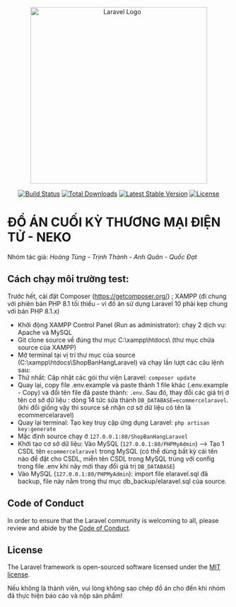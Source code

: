 <p align="center"><a href="https://laravel.com" target="_blank"><img src="https://raw.githubusercontent.com/laravel/art/master/logo-lockup/5%20SVG/2%20CMYK/1%20Full%20Color/laravel-logolockup-cmyk-red.svg" width="400" alt="Laravel Logo"></a></p>

<p align="center">
<a href="https://github.com/laravel/framework/actions"><img src="https://github.com/laravel/framework/workflows/tests/badge.svg" alt="Build Status"></a>
<a href="https://packagist.org/packages/laravel/framework"><img src="https://img.shields.io/packagist/dt/laravel/framework" alt="Total Downloads"></a>
<a href="https://packagist.org/packages/laravel/framework"><img src="https://img.shields.io/packagist/v/laravel/framework" alt="Latest Stable Version"></a>
<a href="https://packagist.org/packages/laravel/framework"><img src="https://img.shields.io/packagist/l/laravel/framework" alt="License"></a>
</p>

# ĐỒ ÁN CUỐI KỲ THƯƠNG MẠI ĐIỆN TỬ - NEKO

Nhóm tác giả: <i>Hoàng Tùng - Trịnh Thành - Anh Quân - Quốc Đạt</i>

## Cách chạy môi trường test:

Trước hết, cài đặt Composer (https://getcomposer.org/) ; XAMPP (đi chung với phiên bản PHP 8.1 tối thiểu - vì đồ án sử dụng Laravel 10 phải kẹp chung với bản PHP 8.1.x)

-   Khởi động XAMPP Control Panel (Run as administrator): chạy 2 dịch vụ: Apache và MySQL
-   Git clone source về đúng thư mục C:\xampp\htdocs\ (thư mục chứa source của XAMPP)
-   Mở terminal tại vị trí thư mục của source (C:\xampp\htdocs\ShopBanHangLaravel) và chạy lần lượt các câu lệnh sau:
-   Thứ nhất: Cập nhật các gói thư viện Laravel: `composer update`
-   Quay lại, copy file .env.example và paste thành 1 file khác (.env.example - Copy) và đổi tên file đã paste thành: `.env`. Sau đó, thay đổi các giá trị ở tên cơ sở dữ liệu : dòng 14 tức sửa thành `DB_DATABASE=ecommercelaravel`. (khi đổi giống vậy thì source sẽ nhận cơ sở dữ liệu có tên là ecommercelaravel)
-   Quay lại terminal: Tạo key truy cập ứng dụng Laravel: `php artisan key:generate`
-   Mặc định source chạy ở `127.0.0.1:80/ShopBanHangLaravel`
-   Khởi tạo cơ sở dữ liệu: Vào MySQL (`127.0.0.1:80/PHPMyAdmin`) --> Tạo 1 CSDL tên `ecommercelaravel` trong MySQL (có thể dùng bất kỳ cái tên nào để đặt cho CSDL, miễn tên CSDL trong MySQL trùng với config trong file .env khi nãy mới thay đổi giá trị `DB_DATABASE`)
-   Vào MySQL (`127.0.0.1:80/PHPMyAdmin`): import file elaravel.sql đã backup, file này nằm trong thư mục db_backup/elaravel.sql của source.

## Code of Conduct

In order to ensure that the Laravel community is welcoming to all, please review and abide by the [Code of Conduct](https://laravel.com/docs/contributions#code-of-conduct).

## License

The Laravel framework is open-sourced software licensed under the [MIT license](https://opensource.org/licenses/MIT).

Nếu không là thành viên, vui lòng không sao chép đồ án cho đến khi nhóm đã thực hiện báo cáo và nộp sản phẩm!
